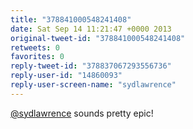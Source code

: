 ```yaml
---
title: "378841000548241408"
date: Sat Sep 14 11:21:47 +0000 2013
original-tweet-id: "378841000548241408"
retweets: 0
favorites: 0
reply-tweet-id: "378837067293556736"
reply-user-id: "14860093"
reply-user-screen-name: "sydlawrence"
---
```

<a href="https://twitter.com/sydlawrence">@sydlawrence</a> sounds pretty epic!
